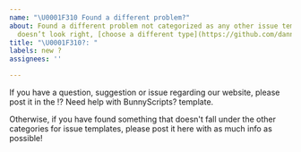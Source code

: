 ```yaml
---
name: "\U0001F310 Found a different problem?"
about: Found a different problem not categorized as any other issue template? If this
  doesn’t look right, [choose a different type](https://github.com/danner26/IAS-BBScripts/issues/new/choose).
title: "\U0001F310?: "
labels: new ?
assignees: ''

---
```


If you have a question, suggestion or issue regarding our website,
please post it in the ⁉️ Need help with BunnyScripts? template.

Otherwise, if you have found something that doesn't fall under the other categories for issue templates, please post it here with as much info as possible!
